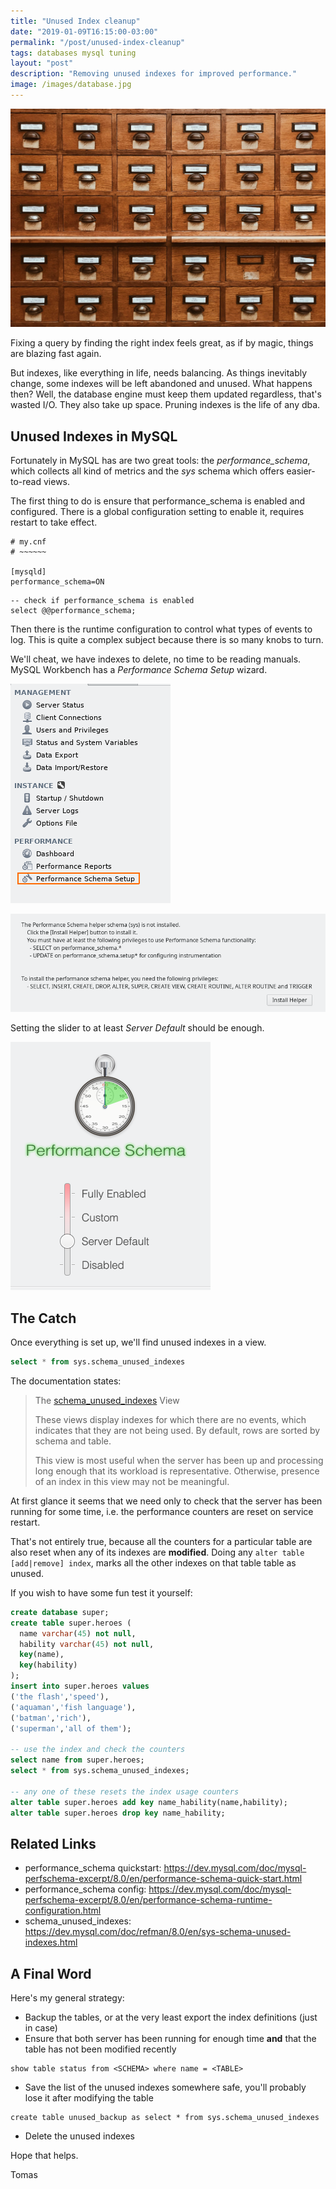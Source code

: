 ```yaml
---
title: "Unused Index cleanup"
date: "2019-01-09T16:15:00-03:00"
permalink: "/post/unused-index-cleanup"
tags: databases mysql tuning
layout: "post"
description: "Removing unused indexes for improved performance."
image: /images/database.jpg
---
```


![](/images/database.jpg)

Fixing a query by finding the right index feels great, as if by magic, things are blazing fast again.

But indexes, like everything in life, needs balancing. As things inevitably change, some indexes will be left abandoned and unused.
What happens then? Well, the database engine must keep them updated regardless, that's wasted I/O. They also take up space. Pruning indexes is
the life of any dba.


## Unused Indexes in MySQL 

Fortunately in MySQL has are two great tools: the _performance\_schema_, which collects all kind of metrics and the _sys_ schema which offers easier-to-read views.

The first thing to do is ensure that performance\_schema is enabled and configured. There is a global configuration setting to enable it, requires restart to take effect.

```text
# my.cnf
# ~~~~~~

[mysqld]
performance_schema=ON
```

```text
-- check if performance_schema is enabled
select @@performance_schema;
```

Then there is the runtime configuration to control what types of events to log. This is quite a complex subject because there is so many knobs to turn.

We'll cheat, we have indexes to delete, no time to be reading manuals. MySQL Workbench has a _Performance Schema Setup_ wizard.

![performance schema setup](/images/performance_schema_setup.png)

![installing the sys schema](/images/sys_installer.png)

Setting the slider to at least _Server Default_ should be enough.

![ cheat mode: enabled](/images/performance_schema_slider.png)


## The Catch

Once everything is set up, we'll find unused indexes in a view.

```sql
select * from sys.schema_unused_indexes
```

The documentation states:

> The [schema\_unused\_indexes](https://dev.mysql.com/doc/refman/8.0/en/sys-schema-unused-indexes.html) View
>
> These views display indexes for which there are no events, which indicates that they are not being used. By default, rows are sorted by schema and table.
>
> This view is most useful when the server has been up and processing long enough that its workload is representative. Otherwise, presence of an index in this view may not be meaningful.

At first glance it seems that we need only to check that the server has been running for some time,
i.e. the performance counters are reset on service restart.

That's not entirely true, because all the counters for a particular table are also reset when any of its indexes are **modified**.
Doing any `alter table [add|remove] index`, marks all the other indexes on that table table as unused.

If you wish to have some fun test it yourself:

```sql
create database super;
create table super.heroes (
  name varchar(45) not null,
  hability varchar(45) not null,
  key(name),
  key(hability)
);
insert into super.heroes values
('the flash','speed'),
('aquaman','fish language'),
('batman','rich'),
('superman','all of them');

-- use the index and check the counters
select name from super.heroes;
select * from sys.schema_unused_indexes;

-- any one of these resets the index usage counters
alter table super.heroes add key name_hability(name,hability);
alter table super.heroes drop key name_hability;
```


## Related Links 

-   performance\_schema quickstart: <https://dev.mysql.com/doc/mysql-perfschema-excerpt/8.0/en/performance-schema-quick-start.html>
-   performance\_schema config: <https://dev.mysql.com/doc/mysql-perfschema-excerpt/8.0/en/performance-schema-runtime-configuration.html>
-   schema\_unused\_indexes: <https://dev.mysql.com/doc/refman/8.0/en/sys-schema-unused-indexes.html>


## A Final Word

Here's my general strategy:

-   Backup the tables, or at the very least export the index definitions (just in case)
-   Ensure that both server has been running for enough time **and** that the table has not been modified recently

```text
show table status from <SCHEMA> where name = <TABLE>
```

-   Save the list of the unused indexes somewhere safe, you'll probably lose it after modifying the table

```text
create table unused_backup as select * from sys.schema_unused_indexes
```

-   Delete the unused indexes

Hope that helps.

Tomas
